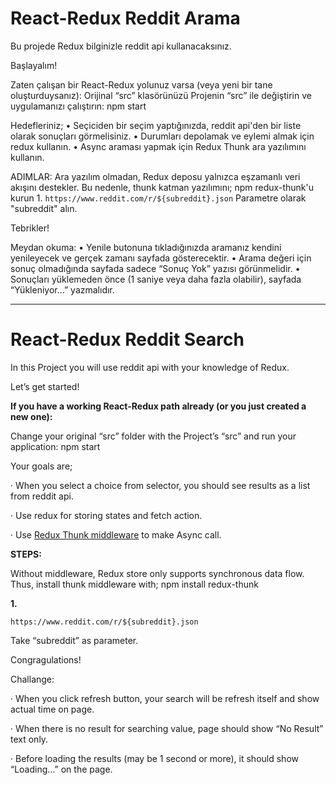 # React-Redux Reddit Arama

Bu projede Redux bilginizle reddit api kullanacaksınız.

Başlayalım!

Zaten çalışan bir React-Redux yolunuz varsa (veya yeni bir tane oluşturduysanız):
Orijinal “src” klasörünüzü Projenin “src” ile değiştirin ve uygulamanızı çalıştırın: npm start

Hedefleriniz;
• Seçiciden bir seçim yaptığınızda, reddit api'den bir liste olarak sonuçları görmelisiniz.
• Durumları depolamak ve eylemi almak için redux kullanın.
• Async araması yapmak için Redux Thunk ara yazılımını kullanın.

ADIMLAR:
Ara yazılım olmadan, Redux deposu yalnızca eşzamanlı veri akışını destekler. Bu nedenle, thunk katman yazılımını; npm redux-thunk'u kurun
1.
`https://www.reddit.com/r/${subreddit}.json`
Parametre olarak "subreddit" alın.

Tebrikler!

Meydan okuma:
• Yenile butonuna tıkladığınızda aramanız kendini yenileyecek ve gerçek zamanı sayfada gösterecektir.
• Arama değeri için sonuç olmadığında sayfada sadece “Sonuç Yok” yazısı görünmelidir.
• Sonuçları yüklemeden önce (1 saniye veya daha fazla olabilir), sayfada “Yükleniyor…” yazmalıdır.

---



# React-Redux Reddit Search

In this Project you
will use reddit api with your knowledge of Redux.

Let’s get started!

**If you
have a working React-Redux path already (or you just created a new one):**

Change your original “src”
folder with the Project’s “src” and run your application: npm
start

Your goals are;

·
When you select a choice from selector, you should see results
as a list from reddit api.

·
Use redux for storing states and fetch action.

·
Use [Redux Thunk middleware](https://github.com/gaearon/redux-thunk) to make Async call.

**STEPS:**

Without middleware,
Redux store only supports synchronous data flow. Thus, install thunk
middleware with; npm install redux-thunk

**1.**

`https://www.reddit.com/r/${subreddit}.json`

Take “subreddit” as parameter.

Congragulations!

Challange:

·
When you click refresh button, your search will be refresh
itself and show actual time on page.

·
When there is no result for searching value, page should show “No
Result” text only.

·
Before loading the results (may be 1 second or more), it should show
“Loading…” on the page.
